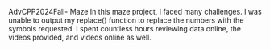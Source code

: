 AdvCPP2024Fall- Maze
In this maze project, I faced many challenges. I was unable to output my replace() function to replace the numbers with the symbols requested. I spent countless hours reviewing data online, the videos provided, and videos online as well. 
